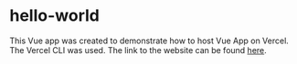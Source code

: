 # hello-world

This Vue app was created to demonstrate how to host Vue App on Vercel. The Vercel CLI was used. The link to the website can be found [here](https://hello-world-vue-swart.vercel.app/).

